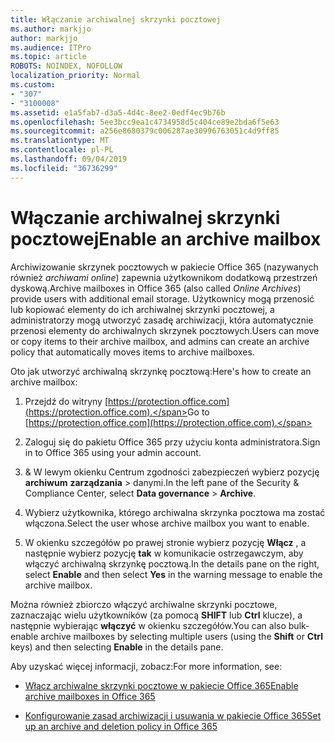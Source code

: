 ```yaml
---
title: Włączanie archiwalnej skrzynki pocztowej
ms.author: markjjo
author: markjjo
ms.audience: ITPro
ms.topic: article
ROBOTS: NOINDEX, NOFOLLOW
localization_priority: Normal
ms.custom:
- "307"
- "3100008"
ms.assetid: e1a5fab7-d3a5-4d4c-8ee2-0edf4ec9b76b
ms.openlocfilehash: 5ee3bcc9ea1c4734958d5c404ce89e2bda6f5e63
ms.sourcegitcommit: a256e8680379c006287ae30996763051c4d9ff85
ms.translationtype: MT
ms.contentlocale: pl-PL
ms.lasthandoff: 09/04/2019
ms.locfileid: "36736299"
---
```

# <a name="enable-an-archive-mailbox"></a><span data-ttu-id="4547e-102">Włączanie archiwalnej skrzynki pocztowej</span><span class="sxs-lookup"><span data-stu-id="4547e-102">Enable an archive mailbox</span></span>

<span data-ttu-id="4547e-103">Archiwizowanie skrzynek pocztowych w pakiecie Office 365 (nazywanych również *archiwami online*) zapewnia użytkownikom dodatkową przestrzeń dyskową.</span><span class="sxs-lookup"><span data-stu-id="4547e-103">Archive mailboxes in Office 365 (also called  *Online Archives*) provide users with additional email storage.</span></span> <span data-ttu-id="4547e-104">Użytkownicy mogą przenosić lub kopiować elementy do ich archiwalnej skrzynki pocztowej, a administratorzy mogą utworzyć zasadę archiwizacji, która automatycznie przenosi elementy do archiwalnych skrzynek pocztowych.</span><span class="sxs-lookup"><span data-stu-id="4547e-104">Users can move or copy items to their archive mailbox, and admins can create an archive policy that automatically moves items to archive mailboxes.</span></span>
  
<span data-ttu-id="4547e-105">Oto jak utworzyć archiwalną skrzynkę pocztową:</span><span class="sxs-lookup"><span data-stu-id="4547e-105">Here's how to create an archive mailbox:</span></span>
  
1. <span data-ttu-id="4547e-106">Przejdź do witryny [https://protection.office.com](https://protection.office.com).</span><span class="sxs-lookup"><span data-stu-id="4547e-106">Go to [https://protection.office.com](https://protection.office.com).</span></span>

2. <span data-ttu-id="4547e-107">Zaloguj się do pakietu Office 365 przy użyciu konta administratora.</span><span class="sxs-lookup"><span data-stu-id="4547e-107">Sign in to Office 365 using your admin account.</span></span>

3. <span data-ttu-id="4547e-108">&amp; W lewym okienku Centrum zgodności zabezpieczeń wybierz pozycję **archiwum** **zarządzania** \> danymi.</span><span class="sxs-lookup"><span data-stu-id="4547e-108">In the left pane of the Security &amp; Compliance Center, select **Data governance** \> **Archive**.</span></span>

4. <span data-ttu-id="4547e-109">Wybierz użytkownika, którego archiwalna skrzynka pocztowa ma zostać włączona.</span><span class="sxs-lookup"><span data-stu-id="4547e-109">Select the user whose archive mailbox you want to enable.</span></span>

5. <span data-ttu-id="4547e-110">W okienku szczegółów po prawej stronie wybierz pozycję **Włącz** , a następnie wybierz pozycję **tak** w komunikacie ostrzegawczym, aby włączyć archiwalną skrzynkę pocztową.</span><span class="sxs-lookup"><span data-stu-id="4547e-110">In the details pane on the right, select **Enable** and then select **Yes** in the warning message to enable the archive mailbox.</span></span>

<span data-ttu-id="4547e-111">Można również zbiorczo włączyć archiwalne skrzynki pocztowe, zaznaczając wielu użytkowników (za pomocą **SHIFT** lub **Ctrl** klucze), a następnie wybierając **włączyć** w okienku szczegółów.</span><span class="sxs-lookup"><span data-stu-id="4547e-111">You can also bulk-enable archive mailboxes by selecting multiple users (using the **Shift** or **Ctrl** keys) and then selecting **Enable** in the details pane.</span></span>
  
<span data-ttu-id="4547e-112">Aby uzyskać więcej informacji, zobacz:</span><span class="sxs-lookup"><span data-stu-id="4547e-112">For more information, see:</span></span>
  
- [<span data-ttu-id="4547e-113">Włącz archiwalne skrzynki pocztowe w pakiecie Office 365</span><span class="sxs-lookup"><span data-stu-id="4547e-113">Enable archive mailboxes in Office 365</span></span>](https://docs.microsoft.com/office365/securitycompliance/enable-archive-mailboxes)

- [<span data-ttu-id="4547e-114">Konfigurowanie zasad archiwizacji i usuwania w pakiecie Office 365</span><span class="sxs-lookup"><span data-stu-id="4547e-114">Set up an archive and deletion policy in Office 365</span></span>](https://docs.microsoft.com//office365/securitycompliance/set-up-an-archive-and-deletion-policy-for-mailboxes)
